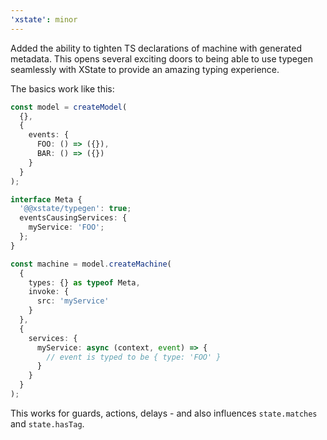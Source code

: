 ```yaml
---
'xstate': minor
---
```


Added the ability to tighten TS declarations of machine with generated metadata. This opens several exciting doors to being able to use typegen seamlessly with XState to provide an amazing typing experience.

The basics work like this:

```ts
const model = createModel(
  {},
  {
    events: {
      FOO: () => ({}),
      BAR: () => ({})
    }
  }
);

interface Meta {
  '@@xstate/typegen': true;
  eventsCausingServices: {
    myService: 'FOO';
  };
}

const machine = model.createMachine(
  {
    types: {} as typeof Meta,
    invoke: {
      src: 'myService'
    }
  },
  {
    services: {
      myService: async (context, event) => {
        // event is typed to be { type: 'FOO' }
      }
    }
  }
);
```

This works for guards, actions, delays - and also influences `state.matches` and `state.hasTag`.
